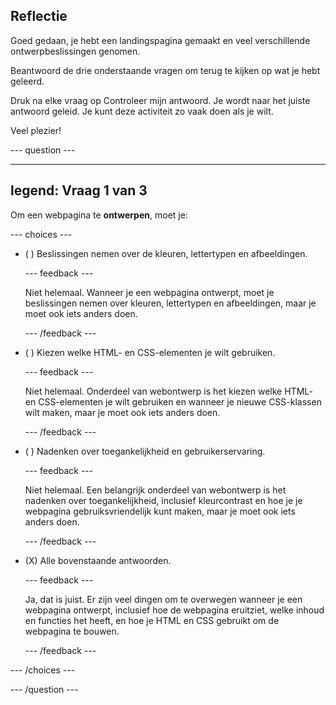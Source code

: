 ## Reflectie

Goed gedaan, je hebt een landingspagina gemaakt en veel verschillende ontwerpbeslissingen genomen.

Beantwoord de drie onderstaande vragen om terug te kijken op wat je hebt geleerd.

Druk na elke vraag op Controleer mijn antwoord. Je wordt naar het juiste antwoord geleid. Je kunt deze activiteit zo vaak doen als je wilt.

Veel plezier!

\--- question ---

---

## legend: Vraag 1 van 3

Om een webpagina te **ontwerpen**, moet je:

\--- choices ---

- ( ) Beslissingen nemen over de kleuren, lettertypen en afbeeldingen.

  \--- feedback ---

  Niet helemaal. Wanneer je een webpagina ontwerpt, moet je beslissingen nemen over kleuren, lettertypen en afbeeldingen, maar je moet ook iets anders doen.

  \--- /feedback ---

- ( ) Kiezen welke HTML- en CSS-elementen je wilt gebruiken.

  \--- feedback ---

  Niet helemaal. Onderdeel van webontwerp is het kiezen welke HTML- en CSS-elementen je wilt gebruiken en wanneer je nieuwe CSS-klassen wilt maken, maar je moet ook iets anders doen.

  \--- /feedback ---

- ( ) Nadenken over toegankelijkheid en gebruikerservaring.

  \--- feedback ---

  Niet helemaal. Een belangrijk onderdeel van webontwerp is het nadenken over toegankelijkheid, inclusief kleurcontrast en hoe je je webpagina gebruiksvriendelijk kunt maken, maar je moet ook iets anders doen.

  \--- /feedback ---

- (X) Alle bovenstaande antwoorden.

  \--- feedback ---

  Ja, dat is juist. Er zijn veel dingen om te overwegen wanneer je een webpagina ontwerpt, inclusief hoe de webpagina eruitziet, welke inhoud en functies het heeft, en hoe je HTML en CSS gebruikt om de webpagina te bouwen.

  \--- /feedback ---

\--- /choices ---

\--- /question ---
